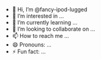 - 👋 Hi, I’m @fancy-ipod-lugged
- 👀 I’m interested in ...
- 🌱 I’m currently learning ...
- 💞️ I’m looking to collaborate on ...
- 📫 How to reach me ...
- 😄 Pronouns: ...
- ⚡ Fun fact: ...

<!---
fancy-ipod-lugged/fancy-ipod-lugged is a ✨ special ✨ repository because its `README.md` (this file) appears on your GitHub profile.
You can click the Preview link to take a look at your changes.
--->
